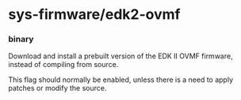 # sys-firmware/edk2-ovmf

### binary
Download and install a prebuilt version of the EDK II OVMF firmware, instead of compiling from source.

This flag should normally be enabled, unless there is a need to apply patches or modify the source.
